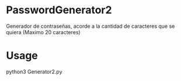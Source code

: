 # PasswordGenerator2
Generador de contraseñas, acorde a la cantidad de caracteres que se quiera (Maximo 20 caracteres)
# Usage
python3 Generator2.py
